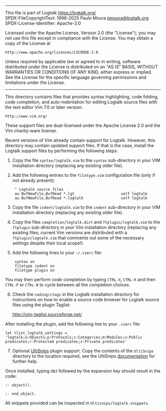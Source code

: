 ________________________________________________________________________

This file is part of Logtalk <https://logtalk.org/>  
SPDX-FileCopyrightText: 1998-2025 Paulo Moura <pmoura@logtalk.org>  
SPDX-License-Identifier: Apache-2.0

Licensed under the Apache License, Version 2.0 (the "License");
you may not use this file except in compliance with the License.
You may obtain a copy of the License at

    http://www.apache.org/licenses/LICENSE-2.0

Unless required by applicable law or agreed to in writing, software
distributed under the License is distributed on an "AS IS" BASIS,
WITHOUT WARRANTIES OR CONDITIONS OF ANY KIND, either express or implied.
See the License for the specific language governing permissions and
limitations under the License.
________________________________________________________________________


This directory contains files that provides syntax highlighting, code 
folding, code completion, and auto-indentation for editing Logtalk 
source files with the text editor Vim 7.0 or later version:

	http://www.vim.org/

These support files are dual-licensed under the Apache License 2.0 and
the Vim charity-ware license.

Recent versions of Vim already contain support for Logtalk. However, 
this directory may contain updated support files. If that is the case,
install the Logtalk support files by performing the following steps:

1. Copy the file `syntax/logtalk.vim` to the `syntax` sub-directory in 
your VIM installation directory (replacing any existing older file).

2. Add the following entries to the `filetype.vim` configuration file 
(only if not already present):

		" Logtalk source files
		au BufNewFile,BufRead *.lgt                     setf logtalk
		au BufNewFile,BufRead *.logtalk                 setf logtalk

3. Copy the file `indent/logtalk.vim` to the `indent` sub-directory in 
your VIM installation directory (replacing any existing older file).

4. Copy the files `completion/logtalk.dict` and `ftplugin/logtalk.vim` 
to the `ftplugin` sub-directory in your Vim installation directory 
(replacing any existing files; current Vim versions are distributed
with a `ftplugin/logtalk.vim` that comments out some of the necessary
settings despite their local scope!).

5. Add the following lines to your `~/.vimrc` file:

		syntax on
		filetype indent on
		filetype plugin on

You may then perform code completion by typing `CTRL-X`, `CTRL-K` and
then `CTRL-P` or `CTRL-N` to cycle between all the completion choices.

6. Check the `coding/ctags` in the Logtalk installation directory for
instructions on how to enable a source code browser for Logtalk source
files using the plugin Taglist:

	http://vim-taglist.sourceforge.net/

After installing the plugin, add the following line to your `.vimrc` file:

	let tlist_logtalk_settings = 'logtalk;o:Objects;p:Protocols;c:Categories;m:Modules;u:Public predicates;r:Protected predicates;v:Private predicates'

7. Optional [UltiSnips](https://github.com/sirver/UltiSnips) plugin support. Copy
the contents of the `UltiSnips` directory to the location required, see the
UltiSnips [documentation](https://github.com/SirVer/ultisnips/blob/master/doc/UltiSnips.txt)
for further help.

Once installed, typing `OBJ` followed by the expansion key should result in the
code:

	:- object().

	:- end_object.

All snippets provided can be inspected in `Ultisnips/logtalk.snippets`.
